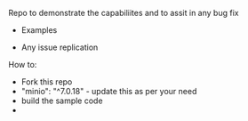 Repo to demonstrate the capabiliites and to assit in any bug fix

- Examples

- Any issue replication


How to:

- Fork this repo
- "minio": "^7.0.18"  - update this as per your need
- build the sample code
- 